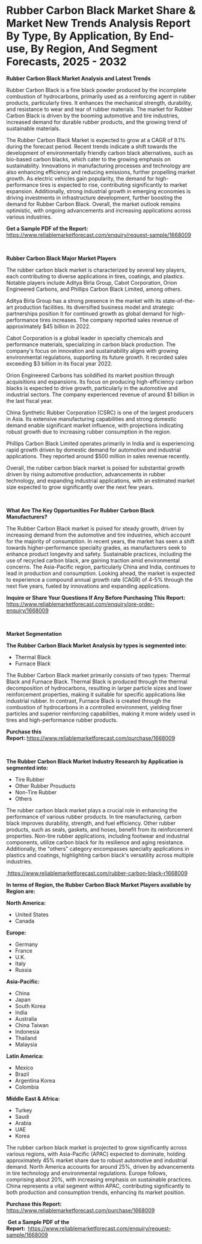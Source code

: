 <p><h1>Rubber Carbon Black Market Share & Market New Trends Analysis Report By Type, By Application, By End-use, By Region, And Segment Forecasts, 2025 - 2032</h1></p><p><strong>Rubber Carbon Black Market Analysis and Latest Trends</strong></p>
<p><p>Rubber Carbon Black is a fine black powder produced by the incomplete combustion of hydrocarbons, primarily used as a reinforcing agent in rubber products, particularly tires. It enhances the mechanical strength, durability, and resistance to wear and tear of rubber materials. The market for Rubber Carbon Black is driven by the booming automotive and tire industries, increased demand for durable rubber products, and the growing trend of sustainable materials.</p><p>The Rubber Carbon Black Market is expected to grow at a CAGR of 9.1% during the forecast period. Recent trends indicate a shift towards the development of environmentally friendly carbon black alternatives, such as bio-based carbon blacks, which cater to the growing emphasis on sustainability. Innovations in manufacturing processes and technology are also enhancing efficiency and reducing emissions, further propelling market growth. As electric vehicles gain popularity, the demand for high-performance tires is expected to rise, contributing significantly to market expansion. Additionally, strong industrial growth in emerging economies is driving investments in infrastructure development, further boosting the demand for Rubber Carbon Black. Overall, the market outlook remains optimistic, with ongoing advancements and increasing applications across various industries.</p></p>
<p><strong>Get a Sample PDF of the Report:&nbsp;</strong> <a href="https://www.reliablemarketforecast.com/enquiry/request-sample/1668009?utm_campaign=3535&utm_medium=2&utm_source=Github&utm_content=ia&utm_term=17042025&utm_id=rubber-carbon-black">https://www.reliablemarketforecast.com/enquiry/request-sample/1668009</a></p>
<p>&nbsp;</p>
<p><strong>Rubber Carbon Black Major Market Players</strong></p>
<p><p>The rubber carbon black market is characterized by several key players, each contributing to diverse applications in tires, coatings, and plastics. Notable players include Aditya Birla Group, Cabot Corporation, Orion Engineered Carbons, and Phillips Carbon Black Limited, among others.</p><p>Aditya Birla Group has a strong presence in the market with its state-of-the-art production facilities. Its diversified business model and strategic partnerships position it for continued growth as global demand for high-performance tires increases. The company reported sales revenue of approximately $45 billion in 2022.</p><p>Cabot Corporation is a global leader in specialty chemicals and performance materials, specializing in carbon black production. The company's focus on innovation and sustainability aligns with growing environmental regulations, supporting its future growth. It recorded sales exceeding $3 billion in its fiscal year 2022.</p><p>Orion Engineered Carbons has solidified its market position through acquisitions and expansions. Its focus on producing high-efficiency carbon blacks is expected to drive growth, particularly in the automotive and industrial sectors. The company experienced revenue of around $1 billion in the last fiscal year.</p><p>China Synthetic Rubber Corporation (CSRC) is one of the largest producers in Asia. Its extensive manufacturing capabilities and strong domestic demand enable significant market influence, with projections indicating robust growth due to increasing rubber consumption in the region.</p><p>Phillips Carbon Black Limited operates primarily in India and is experiencing rapid growth driven by domestic demand for automotive and industrial applications. They reported around $500 million in sales revenue recently.</p><p>Overall, the rubber carbon black market is poised for substantial growth driven by rising automotive production, advancements in rubber technology, and expanding industrial applications, with an estimated market size expected to grow significantly over the next few years.</p></p>
<p>&nbsp;</p>
<p><strong>What Are The Key Opportunities For Rubber Carbon Black Manufacturers?</strong></p>
<p><p>The Rubber Carbon Black market is poised for steady growth, driven by increasing demand from the automotive and tire industries, which account for the majority of consumption. In recent years, the market has seen a shift towards higher-performance specialty grades, as manufacturers seek to enhance product longevity and safety. Sustainable practices, including the use of recycled carbon black, are gaining traction amid environmental concerns. The Asia-Pacific region, particularly China and India, continues to lead in production and consumption. Looking ahead, the market is expected to experience a compound annual growth rate (CAGR) of 4-5% through the next five years, fueled by innovations and expanding applications.</p></p>
<p><strong>Inquire or Share Your Questions If Any Before Purchasing This Report:</strong> <a href="https://www.reliablemarketforecast.com/enquiry/pre-order-enquiry/1668009?utm_campaign=3535&utm_medium=2&utm_source=Github&utm_content=ia&utm_term=17042025&utm_id=rubber-carbon-black">https://www.reliablemarketforecast.com/enquiry/pre-order-enquiry/1668009</a></p>
<p>&nbsp;</p>
<p><strong>Market Segmentation</strong></p>
<p><strong>The Rubber Carbon Black Market Analysis by types is segmented into:</strong></p>
<p><ul><li>Thermal Black</li><li>Furnace Black</li></ul></p>
<p><p>The Rubber Carbon Black market primarily consists of two types: Thermal Black and Furnace Black. Thermal Black is produced through the thermal decomposition of hydrocarbons, resulting in larger particle sizes and lower reinforcement properties, making it suitable for specific applications like industrial rubber. In contrast, Furnace Black is created through the combustion of hydrocarbons in a controlled environment, yielding finer particles and superior reinforcing capabilities, making it more widely used in tires and high-performance rubber products.</p></p>
<p><strong>Purchase this Report:&nbsp;</strong><a href="https://www.reliablemarketforecast.com/purchase/1668009?utm_campaign=3535&utm_medium=2&utm_source=Github&utm_content=ia&utm_term=17042025&utm_id=rubber-carbon-black">https://www.reliablemarketforecast.com/purchase/1668009</a></p>
<p>&nbsp;</p>
<p><strong>The Rubber Carbon Black Market Industry Research by Application is segmented into:</strong></p>
<p><ul><li>Tire Rubber</li><li>Other Rubber Prouducts</li><li>Non-Tire Rubber</li><li>Others</li></ul></p>
<p><p>The rubber carbon black market plays a crucial role in enhancing the performance of various rubber products. In tire manufacturing, carbon black improves durability, strength, and fuel efficiency. Other rubber products, such as seals, gaskets, and hoses, benefit from its reinforcement properties. Non-tire rubber applications, including footwear and industrial components, utilize carbon black for its resilience and aging resistance. Additionally, the "others" category encompasses specialty applications in plastics and coatings, highlighting carbon black's versatility across multiple industries.</p></p>
<p><a href="https://www.reliablemarketforecast.com/rubber-carbon-black-r1668009?utm_campaign=3535&utm_medium=2&utm_source=Github&utm_content=ia&utm_term=17042025&utm_id=rubber-carbon-black">&nbsp;https://www.reliablemarketforecast.com/rubber-carbon-black-r1668009</a></p>
<p><strong>In terms of Region, the Rubber Carbon Black Market Players available by Region are:</strong></p>
<p>
    <p> <strong> North America: </strong>
        <ul>
            <li>United States</li>
            <li>Canada</li>
        </ul>
        </p> 
    <p> <strong> Europe: </strong>
        <ul>
            <li>Germany</li>
            <li>France</li>
            <li>U.K.</li>
            <li>Italy</li>
            <li>Russia</li>
        </ul>
        </p> 
    <p> <strong> Asia-Pacific: </strong>
        <ul>
            <li>China</li>
            <li>Japan</li>
            <li>South Korea</li>
            <li>India</li>
            <li>Australia</li>
            <li>China Taiwan</li>
            <li>Indonesia</li>
            <li>Thailand</li>
            <li>Malaysia</li>
        </ul>
        </p> 
    <p> <strong> Latin America: </strong>
        <ul>
            <li>Mexico</li>
            <li>Brazil</li>
            <li>Argentina Korea</li>
            <li>Colombia</li>
        </ul>
        </p> 
    <p> <strong> Middle East & Africa: </strong>
        <ul>
            <li>Turkey</li>
            <li>Saudi</li>
            <li>Arabia</li>
            <li>UAE</li>
            <li>Korea</li>
        </ul>
    </p>
    </p>
<p><p>The rubber carbon black market is projected to grow significantly across various regions, with Asia-Pacific (APAC) expected to dominate, holding approximately 45% market share due to robust automotive and industrial demand. North America accounts for around 25%, driven by advancements in tire technology and environmental regulations. Europe follows, comprising about 20%, with increasing emphasis on sustainable practices. China represents a vital segment within APAC, contributing significantly to both production and consumption trends, enhancing its market position.</p></p>
<p><strong>Purchase this Report: </strong><a href="https://www.reliablemarketforecast.com/purchase/1668009?utm_campaign=3535&utm_medium=2&utm_source=Github&utm_content=ia&utm_term=17042025&utm_id=rubber-carbon-black">https://www.reliablemarketforecast.com/purchase/1668009</a></p>
<p>&nbsp;<strong>Get a Sample PDF of the Report:&nbsp;&nbsp;</strong><a href="https://www.reliablemarketforecast.com/enquiry/request-sample/1668009?utm_campaign=3535&utm_medium=2&utm_source=Github&utm_content=ia&utm_term=17042025&utm_id=rubber-carbon-black">https://www.reliablemarketforecast.com/enquiry/request-sample/1668009</a></p>
<p><strong></strong></p>
<p><p></p><p></p><p></p></p>